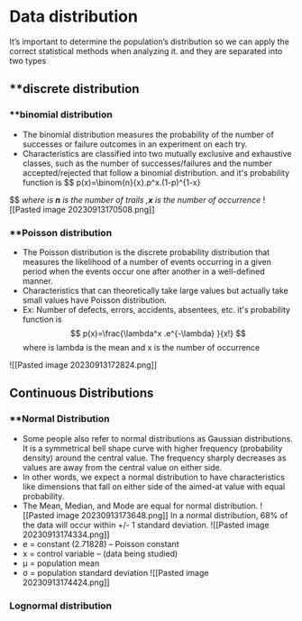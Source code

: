 # **Data distribution**
It’s important to determine the population’s distribution so we can apply the correct statistical methods when analyzing it.
and they are separated into two types 
## **discrete distribution
### **binomial distribution
- The binomial distribution measures the probability of the number of successes or failure outcomes in an experiment on each try.
- Characteristics are classified into two mutually exclusive and exhaustive classes, such as the number of successes/failures and the number accepted/rejected that follow a binomial distribution.
and it's probability function is
$$
p(x)=\binom{n}{x}.p^x.(1-p)^{1-x}

$$
*where is **n** is the number of trails ,**x** is the number of occurrence*
![[Pasted image 20230913170508.png]]
### **Poisson distribution
- The Poisson distribution is the discrete probability distribution that measures the likelihood of a number of events occurring in a given period when the events occur one after another in a well-defined manner.
- Characteristics that can theoretically take large values but actually take small values have Poisson distribution.
- Ex: Number of defects, errors, accidents, absentees, etc.
it's probability function is
$$
p(x)=\frac{\lambda^x .e^{-\lambda} }{x!}
$$
where is lambda is the mean and x is the number of occurrence

![[Pasted image 20230913172824.png]]
## **Continuous Distributions**
### **Normal Distribution
- Some people also refer to normal distributions as Gaussian distributions. It is a symmetrical bell shape curve with higher frequency (probability density) around the central value. The frequency sharply decreases as values are away from the central value on either side.
- In other words, we expect a normal distribution to have characteristics like dimensions that fall on either side of the aimed-at value with equal probability.
- The Mean, Median, and Mode are equal for normal distribution.
![[Pasted image 20230913173648.png]]
In a normal distribution, 68% of the data will occur within +/- 1 standard deviation.
![[Pasted image 20230913174334.png]]
- e = constant (2.71828) – Poisson constant
- x = control variable – (data being studied)
- µ = population mean
- σ = population standard deviation
![[Pasted image 20230913174424.png]]

### **Lognormal distribution**
